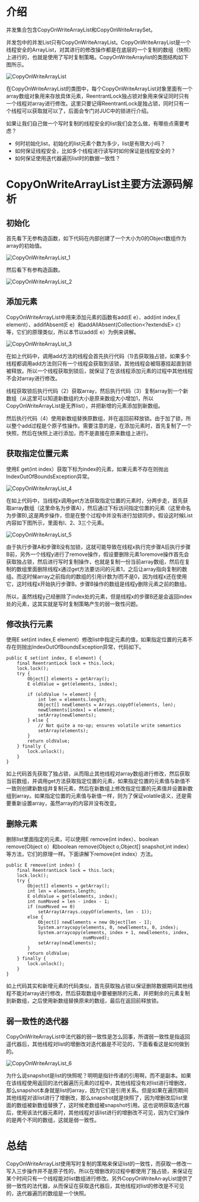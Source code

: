 # 介绍
并发集合包含CopyOnWriteArrayList和CopyOnWriteArraySet。

并发包中的并发List只有CopyOnWriteArrayList。CopyOnWriteArrayList是一个线程安全的ArrayList，对其进行的修改操作都是在底层的一个复制的数组（快照）上进行的，也就是使用了写时复制策略。CopyOnWriteArraylist的类图结构如下图所示。

![CopyOnWriteArrayList](../../base/CopyOnWriteArrayList.png)

在CopyOnWriteArrayList的类图中，每个CopyOnWriteArrayList对象里面有一个array数组对象用来存放具体元素，ReentrantLock独占锁对象用来保证同时只有一个线程对array进行修改。这里只要记得ReentrantLock是独占锁，同时只有一个线程可以获取就可以了，后面会专门对JUC中的锁进行介绍。

如果让我们自己做一个写时复制的线程安全的list我们会怎么做，有哪些点需要考虑？
- 何时初始化list，初始化的list元素个数为多少，list是有限大小吗？
- 如何保证线程安全，比如多个线程进行读写时如何保证是线程安全的？
- 如何保证使用迭代器遍历list时的数据一致性？

# CopyOnWriteArrayList主要方法源码解析

## 初始化

首先看下无参构造函数，如下代码在内部创建了一个大小为0的Object数组作为array的初始值。

![CopyOnWriteArrayList_1](../../base/CopyOnWriteArrayList_1.png)

然后看下有参构造函数。

![CopyOnWriteArrayList_2](../../base/CopyOnWriteArrayList_2.png)

## 添加元素
CopyOnWriteArrayList中用来添加元素的函数有add(E e）、add(int index,E element）、addifAbsent(E e）和addAllAbsent(Collection<?extendsE> c）等，它们的原理类似，所以本节以add(E e）为例来讲解。

![CopyOnWriteArrayList_3](../../base/CopyOnWriteArrayList_3.png)

在如上代码中，调用add方法的线程会首先执行代码（1)去获取独占锁，如果多个线程都调用add方法则只有一个线程会获取到该锁，其他线程会被阻塞挂起直到锁被释放。所以一个线程获取到锁后，就保证了在该线程添加元素的过程中其他线程不会对array进行修改。

线程获取锁后执行代码（2）获取array，然后执行代码（3）复制array到一个新数组（从这里可以知道新数组的大小是原来数组大小增加1，所以CopyOnWriteArrayList是无界list），并把新增的元素添加到新数组。

然后执行代码（4）使用新数组替换原数组，并在返回前释放锁。由于加了锁，所以整个add过程是个原子性操作。需要注意的是，在添加元素时，首先复制了一个快照，然后在快照上进行添加，而不是直接在原来数组上进行。

## 获取指定位置元素
使用E get(int index）获取下标为index的元素，如果元素不存在则抛出IndexOutOfBoundsException异常。

![CopyOnWriteArrayList_4](../../base/CopyOnWriteArrayList_4.png)

在如上代码中，当线程x调用get方法获取指定位置的元素时，分两步走，首先获取array数组（这里命名为步骤A），然后通过下标访问指定位置的元素（这里命名为步骤B),这是两步操作，但是在整个过程中并没有进行加锁同步。假设这时候List内容如下图所示，里面有l、2、3三个元素。

![CopyOnWriteArrayList_5](../../base/CopyOnWriteArrayList_5.png)

由于执行步骤A和步骤B没有加锁，这就可能导致在线程x执行完步骤A后执行步骤B前，另外一个线程y进行了remove操作，假设要删除元素1oremove操作首先会获取独占锁，然后进行写时复制操作，也就是复制一份当前array数组，然后在复制的数组里面删除线程x通过get方法要访问的元素1，之后让array指向复制的数组。而这时候array之前指向的数组的引用计数为l而不是0，因为线程x还在使用它，这时线程x开始执行步骤B，步骤B操作的数组是线程y删除元素之前的数组。

所以，虽然线程y己经删除了index处的元素，但是线程x的步骤B还是会返回index处的元素，这其实就是写时复制策略产生的弱一致性问题。

## 修改执行元素
使用E set(int index,E element）修改list中指定元素的值，如果指定位置的元素不存在则抛出IndexOutOfBoundsException异常，代码如下。
```
public E set(int index, E element) {
    final ReentrantLock lock = this.lock;
    lock.lock();
    try {
        Object[] elements = getArray();
        E oldValue = get(elements, index);

        if (oldValue != element) {
            int len = elements.length;
            Object[] newElements = Arrays.copyOf(elements, len);
            newElements[index] = element;
            setArray(newElements);
        } else {
            // Not quite a no-op; ensures volatile write semantics
            setArray(elements);
        }
        return oldValue;
    } finally {
        lock.unlock();
    }
}
```
如上代码首先获取了独占锁，从而阻止其他线程对array数组进行修改，然后获取当前数组，并调用get方法获取指定位置的元素，如果指定位置的元素值与新值不一致则创建新数组井复制元素，然后在新数组上修改指定位置的元素值并设置新数组到array。如果指定位置的元素值与新值一样，则为了保证volatile语义，还是需要重新设置array，虽然array的内容并没有改变。

## 删除元素
删除list里面指定的元素，可以使用E remove(int index）、boolean remove(Object o）和boolean remove(Object o,Object[] snapshot,int index）等方法，它们的原理一样。下面讲解下remove(int index）方法。

```
public E remove(int index) {
    final ReentrantLock lock = this.lock;
    lock.lock();
    try {
        Object[] elements = getArray();
        int len = elements.length;
        E oldValue = get(elements, index);
        int numMoved = len - index - 1;
        if (numMoved == 0)
            setArray(Arrays.copyOf(elements, len - 1));
        else {
            Object[] newElements = new Object[len - 1];
            System.arraycopy(elements, 0, newElements, 0, index);
            System.arraycopy(elements, index + 1, newElements, index,
                             numMoved);
            setArray(newElements);
        }
        return oldValue;
    } finally {
        lock.unlock();
    }
}
```
如上代码其实和新增元素的代码类似，首先获取独占锁以保证删除数据期间其他线程不能对array进行修改，然后获取数组中要被删除的元素，并把剩余的元素复制到新数组，之后使用新数组替换原来的数组，最后在返回前释放锁。

## 弱一致性的迭代器
CopyOnWriteArrayList中法代器的弱一致性是怎么回事，所谓弱一致性是指返回遥代器后，其他线程对list的增删改对迭代器是不可见的，下面看看这是如何做到的。

![CopyOnWriteArrayList_6](../../base/CopyOnWriteArrayList_6.png)

为什么说snapshot是list的快照呢？明明是指针传递的引用啊，而不是副本。如果在该线程使用返回的法代器遍历元素的过程中，其他线程没有对list进行增删改，那么snapshot本身就是list的array，因为它们是引用关系。但是如果在遍历期间其他线程对该list进行了增删改，那么snapshot就是快照了，因为增删改后list里面的数组被新数组替换了，这时候老数组被snapshot引用。这也说明获取迭代器后，使用该法代器元素时，其他线程对该list进行的增删改不可见，因为它们操作的是两个不同的数组，这就是弱一致性。

# 总结
CopyOnWriteArrayList使用写时复制的策略来保证list的一致性，而获取一修改一写入三步操作并不是原子性的，所以在增删改的过程中都使用了独占锁，来保证在某个时间只有一个线程能对list数组进行修改。另外CopyOnWriteAn·ayList提供了弱一致性的法代器，从而保证在获取迭代器后，其他线程对list的修改是不可见的，迭代器遍历的数组是一个快照。
